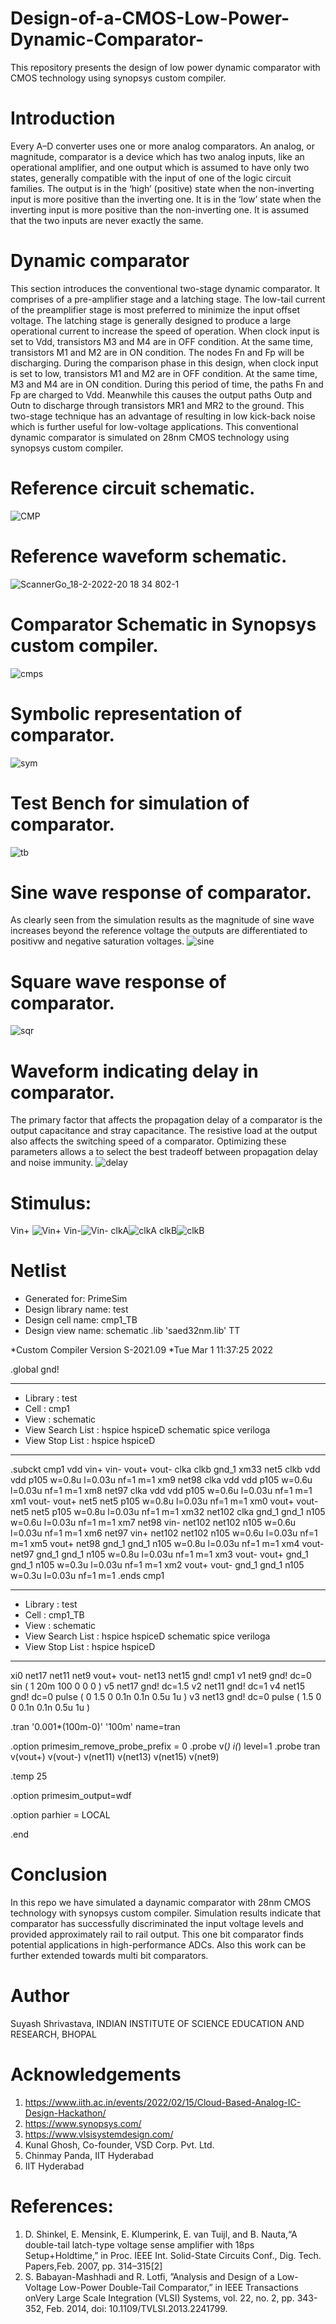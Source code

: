 # Design-of-a-CMOS-Low-Power-Dynamic-Comparator-
 This repository presents the design of low power dynamic comparator with CMOS technology using synopsys custom compiler.
# Introduction
Every A–D converter uses one or more analog comparators. An analog, or magnitude, comparator is a device which has two analog inputs, like an operational amplifier, and one output which is assumed to have only two states, generally compatible with the input of one of the logic circuit families. The output is in the ‘high’ (positive) state when the non-inverting input is more positive than the inverting one. It is in the ‘low’ state when the inverting input is more positive than the non-inverting one. It is assumed that the two inputs are never exactly the same.
# Dynamic comparator
This section introduces the conventional two-stage dynamic comparator. It comprises of a pre-amplifier stage
and a latching stage. The low-tail current of the preamplifier stage is most preferred to minimize the input offset
voltage. The latching stage is generally designed to produce a large operational current to increase the speed of
operation.
When clock input is set to Vdd, transistors M3 and M4 are in OFF condition. At the same time, transistors
M1 and M2 are in ON condition. The nodes Fn and Fp will be discharging. During the comparison phase in this
design, when clock input is set to low, transistors M1 and M2 are in OFF condition. At the same time, M3 and M4 are in ON condition. During this period of time, the paths Fn and Fp are charged to Vdd. Meanwhile this causes the
output paths Outp and Outn to discharge through transistors MR1 and MR2 to the ground.
This two-stage technique has an advantage of resulting in low kick-back noise which is further useful
for low-voltage applications. This conventional dynamic comparator is simulated on 28nm CMOS technology
using synopsys custom compiler.
# Reference circuit schematic.
![CMP](https://user-images.githubusercontent.com/87864756/156195378-af4a9e39-d54d-4e12-a83c-11a10c66b6e8.png)
# Reference waveform schematic.
![ScannerGo_18-2-2022-20 18 34 802-1](https://user-images.githubusercontent.com/87864756/156195920-9962d458-8ee1-41f8-8b98-a77836a34210.png)
# Comparator Schematic in Synopsys custom compiler.

![cmps](https://user-images.githubusercontent.com/87864756/156197377-2f1826b6-0943-4587-ac5d-ebf3bbfa1168.png)
# Symbolic representation of comparator.
![sym](https://user-images.githubusercontent.com/87864756/156197574-88c73640-b594-4db8-8a7f-a7c9386e9f29.png)
# Test Bench for simulation of comparator.
![tb](https://user-images.githubusercontent.com/87864756/156197774-be6e1497-1597-4f4e-b7f4-0b94c425f1c4.png)
# Sine wave response of comparator.
As clearly seen from the simulation results as the magnitude of sine wave increases beyond the reference voltage the outputs are differentiated to positivw and negative saturation voltages.
![sine](https://user-images.githubusercontent.com/87864756/156197986-8c0e5728-a4ab-4764-ad8f-2d2d55963147.png)
# Square wave response of comparator.
![sqr](https://user-images.githubusercontent.com/87864756/156198156-06a8f421-d884-4046-9389-b831bb168094.png)
# Waveform indicating delay in comparator.
The primary factor that affects the propagation delay of a comparator is the output capacitance and stray capacitance. The resistive load at the output also affects the switching speed of a comparator. Optimizing these parameters allows a to select the best tradeoff between propagation delay and noise immunity.
![delay](https://user-images.githubusercontent.com/87864756/156200504-f7421ee6-def2-482a-9b2a-468b22cf1b54.png)
# Stimulus:
Vin+
![Vin+](https://user-images.githubusercontent.com/87864756/156216399-923a5e08-b38f-4b09-9b7e-42b116aeb5a6.png)
Vin-![Vin-](https://user-images.githubusercontent.com/87864756/156216507-fedcf521-2f18-466a-af74-54b398dfe6af.png)
clkA![clkA](https://user-images.githubusercontent.com/87864756/156216546-39cfd182-0bdb-4f35-94b9-62335b8f8c28.png)
clkB![clkB](https://user-images.githubusercontent.com/87864756/156216562-36c1c9ed-ebb4-4a2a-8799-fc73358355fd.png)




# Netlist
*  Generated for: PrimeSim
*  Design library name: test
*  Design cell name: cmp1_TB
*  Design view name: schematic
.lib 'saed32nm.lib' TT

*Custom Compiler Version S-2021.09
*Tue Mar  1 11:37:25 2022

.global gnd!
********************************************************************************
* Library          : test
* Cell             : cmp1
* View             : schematic
* View Search List : hspice hspiceD schematic spice veriloga
* View Stop List   : hspice hspiceD
********************************************************************************
.subckt cmp1 vdd vin+ vin- vout+ vout- clka clkb gnd_1
xm33 net5 clkb vdd vdd p105 w=0.8u l=0.03u nf=1 m=1
xm9 net98 clka vdd vdd p105 w=0.6u l=0.03u nf=1 m=1
xm8 net97 clka vdd vdd p105 w=0.6u l=0.03u nf=1 m=1
xm1 vout- vout+ net5 net5 p105 w=0.8u l=0.03u nf=1 m=1
xm0 vout+ vout- net5 net5 p105 w=0.8u l=0.03u nf=1 m=1
xm32 net102 clka gnd_1 gnd_1 n105 w=0.6u l=0.03u nf=1 m=1
xm7 net98 vin- net102 net102 n105 w=0.6u l=0.03u nf=1 m=1
xm6 net97 vin+ net102 net102 n105 w=0.6u l=0.03u nf=1 m=1
xm5 vout+ net98 gnd_1 gnd_1 n105 w=0.8u l=0.03u nf=1 m=1
xm4 vout- net97 gnd_1 gnd_1 n105 w=0.8u l=0.03u nf=1 m=1
xm3 vout- vout+ gnd_1 gnd_1 n105 w=0.3u l=0.03u nf=1 m=1
xm2 vout+ vout- gnd_1 gnd_1 n105 w=0.3u l=0.03u nf=1 m=1
.ends cmp1

********************************************************************************
* Library          : test
* Cell             : cmp1_TB
* View             : schematic
* View Search List : hspice hspiceD schematic spice veriloga
* View Stop List   : hspice hspiceD
********************************************************************************
xi0 net17 net11 net9 vout+ vout- net13 net15 gnd! cmp1
v1 net9 gnd! dc=0 sin ( 1 20m 100 0 0 0 )
v5 net17 gnd! dc=1.5
v2 net11 gnd! dc=1
v4 net15 gnd! dc=0 pulse ( 0 1.5 0 0.1n 0.1n 0.5u 1u )
v3 net13 gnd! dc=0 pulse ( 1.5 0 0 0.1n 0.1n 0.5u 1u )








.tran '0.001*(100m-0)' '100m' name=tran

.option primesim_remove_probe_prefix = 0
.probe v(*) i(*) level=1
.probe tran v(vout+) v(vout-) v(net11) v(net13) v(net15) v(net9)

.temp 25



.option primesim_output=wdf


.option parhier = LOCAL






.end
# Conclusion
In this repo we have simulated a daynamic comparator with 28nm CMOS technology with synopsys custom compiler. Simulation results indicate that comparator has successfully discriminated the input voltage levels and provided approximately rail to rail output. This one bit comparator finds potential applications in high-performance ADCs. Also this work can be further extended towards multi bit comparators.

# Author
Suyash Shrivastava, INDIAN INSTITUTE OF SCIENCE EDUCATION AND RESEARCH, BHOPAL
# Acknowledgements
1. https://www.iith.ac.in/events/2022/02/15/Cloud-Based-Analog-IC-Design-Hackathon/
2. https://www.synopsys.com/
3. https://www.vlsisystemdesign.com/
4. Kunal Ghosh, Co-founder, VSD Corp. Pvt. Ltd.
5. Chinmay Panda, IIT Hyderabad
6. IIT Hyderabad
# References:
1.  D.  Shinkel,  E.  Mensink,  E.  Klumperink,  E.  van  Tuijl,  and  B.  Nauta,“A double-tail latch-type voltage sense amplifier with 18ps Setup+Holdtime,” in Proc. IEEE Int. Solid-State Circuits Conf., Dig. Tech. Papers,Feb. 2007, pp. 314–315[2]  
2. S.  Babayan-Mashhadi  and  R.  Lotfi,  ”Analysis  and  Design  of  a  Low-Voltage Low-Power Double-Tail Comparator,” in IEEE Transactions onVery  Large  Scale  Integration  (VLSI)  Systems,  vol.  22,  no.  2,  pp.  343-352, Feb. 2014, doi: 10.1109/TVLSI.2013.2241799.






